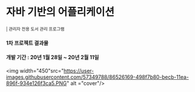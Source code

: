 <h1>자바 기반의 어플리케이션</h1><small> | 관리자 전용 도서 관리 프로그램</small>
<h4>1차 프로젝트 결과물<h4>
<h4>개발 기간 : 20년 1월 28일 ~ 20년 2월 11일</h4>

<img width="450"src="https://user-images.githubusercontent.com/57349788/86526169-498f7b80-becb-11ea-896f-934e126f3ca5.PNG" alt ="cover"/>
